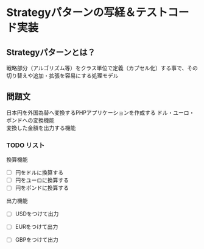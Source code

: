 # Strategyパターンの写経＆テストコード実装

## Strategyパターンとは？

戦略部分（アルゴリズム等）をクラス単位で定義（カプセル化）する事で、その切り替えや追加・拡張を容易にする処理モデル

## 問題文

日本円を外国為替へ変換するPHPアプリケーションを作成する
ドル・ユーロ・ポンドへの変換機能  
変換した金額を出力する機能

### TODO リスト

換算機能
- [ ] 円をドルに換算する
- [ ] 円をユーロに換算する
- [ ] 円をポンドに換算する

出力機能
- [ ] USDをつけて出力
- [ ] EURをつけて出力
- [ ] GBPをつけて出力




